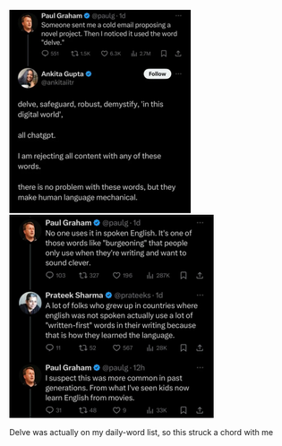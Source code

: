![image](.pix/ai-writing.webp)
![image](.pix/ai-writing2.webp)

Delve was actually on my daily-word list, so this struck a chord with me
